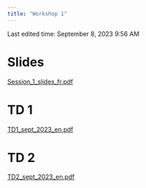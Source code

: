 ```yaml
---
title: "Workshop 1"
---
```

Last edited time: September 8, 2023 9:56 AM

# Slides

[Session_1_slides_fr.pdf](Workshop%201/Session_1_slides_fr.pdf)

# TD 1

[TD1_sept_2023_en.pdf](Workshop%201/TD1_sept_2023_en.pdf)

# TD 2

[TD2_sept_2023_en.pdf](Workshop%201/TD2_sept_2023_en.pdf)
